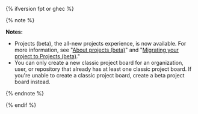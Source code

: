 {% ifversion fpt or ghec %}

{% note %}

**Notes:**

* Projects (beta), the all-new projects experience, is now available. For more information, see "[About projects (beta)](/issues/trying-out-the-new-projects-experience/about-projects)" and "[Migrating your project to Projects (beta)](/issues/trying-out-the-new-projects-experience/migrating-your-project)."
* You can only create a new classic project board for an organization, user, or repository that already has at least one classic project board. If you're unable to create a classic project board, create a beta project board instead.

{% endnote %}

{% endif %}
